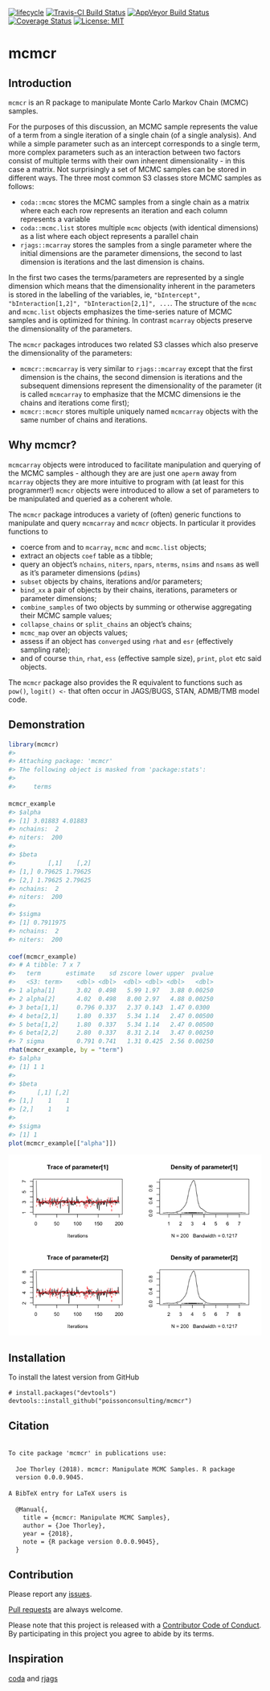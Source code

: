 
<!-- README.md is generated from README.Rmd. Please edit that file -->

[![lifecycle](https://img.shields.io/badge/lifecycle-maturing-blue.svg)](https://www.tidyverse.org/lifecycle/#maturing)
[![Travis-CI Build
Status](https://travis-ci.org/poissonconsulting/mcmcr.svg?branch=master)](https://travis-ci.org/poissonconsulting/mcmcr)
[![AppVeyor Build
Status](https://ci.appveyor.com/api/projects/status/github/poissonconsulting/mcmcr?branch=master&svg=true)](https://ci.appveyor.com/project/poissonconsulting/mcmcr)
[![Coverage
Status](https://img.shields.io/codecov/c/github/poissonconsulting/mcmcr/master.svg)](https://codecov.io/github/poissonconsulting/mcmcr?branch=master)
[![License:
MIT](https://img.shields.io/badge/License-MIT-green.svg)](https://opensource.org/licenses/MIT)

# mcmcr

## Introduction

`mcmcr` is an R package to manipulate Monte Carlo Markov Chain (MCMC)
samples.

For the purposes of this discussion, an MCMC sample represents the value
of a term from a single iteration of a single chain (of a single
analysis). And while a simple parameter such as an intercept corresponds
to a single term, more complex parameters such as an interaction between
two factors consist of multiple terms with their own inherent
dimensionality - in this case a matrix. Not surprisingly a set of MCMC
samples can be stored in different ways. The three most common S3
classes store MCMC samples as follows:

  - `coda::mcmc` stores the MCMC samples from a single chain as a matrix
    where each each row represents an iteration and each column
    represents a variable
  - `coda::mcmc.list` stores multiple `mcmc` objects (with identical
    dimensions) as a list where each object represents a parallel chain
  - `rjags::mcarray` stores the samples from a single parameter where
    the initial dimensions are the parameter dimensions, the second to
    last dimension is iterations and the last dimension is chains.

In the first two cases the terms/parameters are represented by a single
dimension which means that the dimensionality inherent in the parameters
is stored in the labelling of the variables, ie, `"bIntercept",
"bInteraction[1,2]", "bInteraction[2,1]", ...`. The structure of the
`mcmc` and `mcmc.list` objects emphasizes the time-series nature of MCMC
samples and is optimized for thining. In contrast `mcarray` objects
preserve the dimensionality of the parameters.

The `mcmcr` packages introduces two related S3 classes which also
preserve the dimensionality of the parameters:

  - `mcmcr::mcmcarray` is very similar to `rjags::mcarray` except that
    the first dimension is the chains, the second dimension is
    iterations and the subsequent dimensions represent the
    dimensionality of the parameter (it is called `mcmcarray` to
    emphasize that the MCMC dimensions ie the chains and iterations come
    first);
  - `mcmcr::mcmcr` stores multiple uniquely named `mcmcarray` objects
    with the same number of chains and iterations.

## Why mcmcr?

`mcmcarray` objects were introduced to facilitate manipulation and
querying of the MCMC samples - although they are are just one `aperm`
away from `mcarray` objects they are more intuitive to program with (at
least for this programmer\!) `mcmcr` objects were introduced to allow a
set of parameters to be manipulated and queried as a coherent whole.

The `mcmcr` package introduces a variety of (often) generic functions to
manipulate and query `mcmcarray` and `mcmcr` objects. In particular it
provides functions to

  - coerce from and to `mcarray`, `mcmc` and `mcmc.list` objects;
  - extract an objects `coef` table as a tibble;
  - query an object’s `nchains`, `niters`, `npars`, `nterms`, `nsims`
    and `nsams` as well as it’s parameter dimensions (`pdims`)
  - `subset` objects by chains, iterations and/or parameters;
  - `bind_xx` a pair of objects by their chains, iterations, parameters
    or parameter dimensions;
  - `combine_samples` of two objects by summing or otherwise aggregating
    their MCMC sample values;
  - `collapse_chains` or `split_chains` an object’s chains;
  - `mcmc_map` over an objects values;
  - assess if an object has `converged` using `rhat` and `esr`
    (effectively sampling rate);
  - and of course `thin`, `rhat`, `ess` (effective sample size),
    `print`, `plot` etc said objects.

The `mcmcr` package also provides the R equivalent to functions such as
`pow()`, `logit() <-` that often occur in JAGS/BUGS, STAN, ADMB/TMB
model code.

## Demonstration

``` r
library(mcmcr)
#> 
#> Attaching package: 'mcmcr'
#> The following object is masked from 'package:stats':
#> 
#>     terms

mcmcr_example
#> $alpha
#> [1] 3.01883 4.01883
#> nchains:  2 
#> niters:  200 
#> 
#> $beta
#>         [,1]    [,2]
#> [1,] 0.79625 1.79625
#> [2,] 1.79625 2.79625
#> nchains:  2 
#> niters:  200 
#> 
#> $sigma
#> [1] 0.7911975
#> nchains:  2 
#> niters:  200

coef(mcmcr_example)
#> # A tibble: 7 x 7
#>   term       estimate    sd zscore lower upper  pvalue
#>   <S3: term>    <dbl> <dbl>  <dbl> <dbl> <dbl>   <dbl>
#> 1 alpha[1]      3.02  0.498   5.99 1.97   3.88 0.00250
#> 2 alpha[2]      4.02  0.498   8.00 2.97   4.88 0.00250
#> 3 beta[1,1]     0.796 0.337   2.37 0.143  1.47 0.0300 
#> 4 beta[2,1]     1.80  0.337   5.34 1.14   2.47 0.00500
#> 5 beta[1,2]     1.80  0.337   5.34 1.14   2.47 0.00500
#> 6 beta[2,2]     2.80  0.337   8.31 2.14   3.47 0.00250
#> 7 sigma         0.791 0.741   1.31 0.425  2.56 0.00250
rhat(mcmcr_example, by = "term")
#> $alpha
#> [1] 1 1
#> 
#> $beta
#>      [,1] [,2]
#> [1,]    1    1
#> [2,]    1    1
#> 
#> $sigma
#> [1] 1
plot(mcmcr_example[["alpha"]])
```

![](tools/README-unnamed-chunk-2-1.png)<!-- -->

## Installation

To install the latest version from GitHub

    # install.packages("devtools")
    devtools::install_github("poissonconsulting/mcmcr")

## Citation

``` 

To cite package 'mcmcr' in publications use:

  Joe Thorley (2018). mcmcr: Manipulate MCMC Samples. R package
  version 0.0.0.9045.

A BibTeX entry for LaTeX users is

  @Manual{,
    title = {mcmcr: Manipulate MCMC Samples},
    author = {Joe Thorley},
    year = {2018},
    note = {R package version 0.0.0.9045},
  }
```

## Contribution

Please report any
[issues](https://github.com/poissonconsulting/mcmcr/issues).

[Pull requests](https://github.com/poissonconsulting/mcmcr/pulls) are
always welcome.

Please note that this project is released with a [Contributor Code of
Conduct](CONDUCT.md). By participating in this project you agree to
abide by its terms.

## Inspiration

[coda](https://github.com/cran/coda) and
[rjags](https://github.com/cran/rjags)
